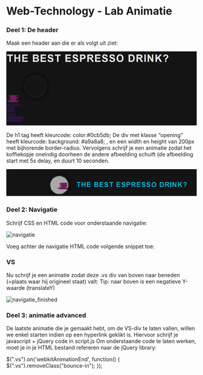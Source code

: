 # Web-Technology - Lab Animatie

### Deel 1: De header

Maak een header aan die er als volgt uit ziet:

![header](header.PNG)


De h1 tag heeft kleurcode: color:#0cb5db;
De div met klasse “opening” heeft kleurcode: background: #a9a8a8; , en een width en height van 200px met bijhorende border-radius.
Vervolgens schrijf je een animatie zodat het koffiekopje oneindig doorheen de andere afbeelding schuift (de afbeelding start met 5s delay, en duurt 10 seconden.

![header Finished](headerFinish.PNG)


### Deel 2: Navigatie

Schrijf CSS en HTML code voor onderstaande navigatie:

![navigatie](/navigatie.PNG)

Voeg achter de navigatie HTML code volgende snippet toe:
<section class="vs">
	<div>
		<h3>VS</h3>
	</div>
</section>

Nu schrijf je een animatie zodat deze .vs div van boven naar beneden (=plaats waar hij origineel staat) valt: 
Tip: naar boven is een negatieve Y-waarde (translateY)


![navigatie_finished](/navigatie_finished.PNG) 

### Deel 3: animatie advanced

De laatste animatie die je gemaakt hebt, om de VS-div te laten vallen, willen we enkel starten indien op een hyperlink geklikt is. Hiervoor schrijf je javascript + jQuery code in script.js
Om onderstaande code te laten werken, moet je in je HTML bestand refereren naar de jQuery library:
<script src="https://ajax.googleapis.com/ajax/libs/jquery/1.11.3/jquery.min.js"></script>


$(".vs").on('webkitAnimationEnd', function() {
		$(".vs").removeClass("bounce-in");
    });

